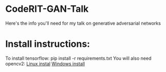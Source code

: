 # CodeRIT-GAN-Talk
Here's the info you'll need for my talk on generative adversarial networks

# Install instructions:
To install tensorflow:
pip install -r requirements.txt
You will also need opencv2:
[Linux instal](http://docs.opencv.org/2.4/doc/tutorials/introduction/linux_install/linux_install.html)
[Windows install](http://docs.opencv.org/2.4/doc/tutorials/introduction/windows_install/windows_install.html)
	
